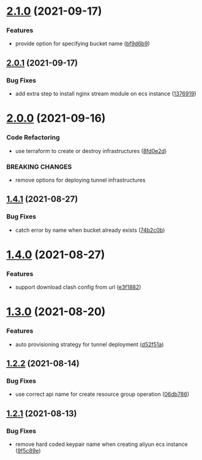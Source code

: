 # [2.1.0](https://github.com/zhifanz/fanqiang/compare/v2.0.1...v2.1.0) (2021-09-17)


### Features

* provide option for specifying bucket name ([bf9d6b9](https://github.com/zhifanz/fanqiang/commit/bf9d6b942444c9c259bf62788d37c75f5c8de32c))

## [2.0.1](https://github.com/zhifanz/fanqiang/compare/v2.0.0...v2.0.1) (2021-09-17)


### Bug Fixes

* add extra step to install nginx stream module on ecs instance ([1376919](https://github.com/zhifanz/fanqiang/commit/1376919aab17239d5565fa3407d20124171ce175))

# [2.0.0](https://github.com/zhifanz/fanqiang/compare/v1.4.1...v2.0.0) (2021-09-16)


### Code Refactoring

* use terraform to create or destroy infrastructures ([8fd0e2d](https://github.com/zhifanz/fanqiang/commit/8fd0e2d0ace10a2c761e2d489677990458a1c4e0))


### BREAKING CHANGES

* remove options for deploying tunnel infrastructures

## [1.4.1](https://github.com/zhifanz/fanqiang/compare/v1.4.0...v1.4.1) (2021-08-27)


### Bug Fixes

* catch error by name when bucket already exists ([74b2c0b](https://github.com/zhifanz/fanqiang/commit/74b2c0b64514655b38a9252408e5284a19a18c4e))

# [1.4.0](https://github.com/zhifanz/fanqiang/compare/v1.3.0...v1.4.0) (2021-08-27)


### Features

* support download clash config from url ([e3f1882](https://github.com/zhifanz/fanqiang/commit/e3f18823963404cefb6be79e7ff0613ebcd2911d))

# [1.3.0](https://github.com/zhifanz/fanqiang/compare/v1.2.2...v1.3.0) (2021-08-20)


### Features

* auto provisioning strategy for tunnel deployment ([d52f51a](https://github.com/zhifanz/fanqiang/commit/d52f51a21f5108ef19c28524a63db37e03bf08a2))

## [1.2.2](https://github.com/zhifanz/fanqiang/compare/v1.2.1...v1.2.2) (2021-08-14)


### Bug Fixes

* use correct api name for create resource group operation ([06db786](https://github.com/zhifanz/fanqiang/commit/06db786035ca9c11bde4a331c73e5d35d934cef7))

## [1.2.1](https://github.com/zhifanz/fanqiang/compare/v1.2.0...v1.2.1) (2021-08-13)


### Bug Fixes

* remove hard coded keypair name when creating aliyun ecs instance ([9f5c89e](https://github.com/zhifanz/fanqiang/commit/9f5c89eb86e66be0b5eb23ed906b514a4be98661))
